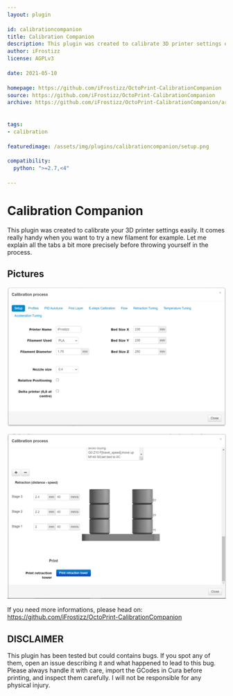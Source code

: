 ```yaml
---
layout: plugin

id: calibrationcompanion
title: Calibration Companion
description: This plugin was created to calibrate 3D printer settings easily.
author: iFrostizz
license: AGPLv3

date: 2021-05-10

homepage: https://github.com/iFrostizz/OctoPrint-CalibrationCompanion
source: https://github.com/iFrostizz/OctoPrint-CalibrationCompanion
archive: https://github.com/iFrostizz/OctoPrint-CalibrationCompanion/archive/main.zip


tags:
- calibration

featuredimage: /assets/img/plugins/calibrationcompanion/setup.png
  
compatibility:  
  python: ">=2.7,<4"

---
```


# Calibration Companion

This plugin was created to calibrate your 3D printer settings easily.
It comes really handy when you want to try a new filament for example.
Let me explain all the tabs a bit more precisely before throwing yourself in the process.

## Pictures 

![Calibration Companion Setup](/assets/img/plugins/calibrationcompanion/setup.png)

![Calibration Companion Retraction](/assets/img/plugins/calibrationcompanion/retraction.png)


If you need more informations, please head on: https://github.com/iFrostizz/OctoPrint-CalibrationCompanion

## DISCLAIMER

This plugin has been tested but could contains bugs. If you spot any of them, open an issue describing it and what happened to lead to this bug.
Please always handle it with care, import the GCodes in Cura before printing, and inspect them carefully. I will not be responsible for any physical injury.

